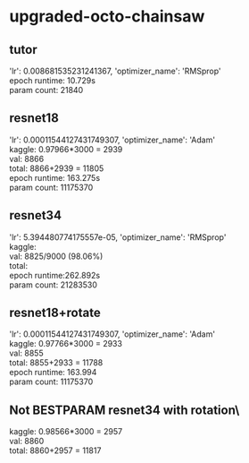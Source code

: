 # upgraded-octo-chainsaw
## tutor
'lr': 0.008681535231241367, 'optimizer_name': 'RMSprop'\
epoch runtime: 10.729s\
param count: 21840

## resnet18
'lr': 0.00011544127431749307, 'optimizer_name': 'Adam'\
kaggle: 0.97966*3000 = 2939\
val: 8866\
total: 8866+2939 = 11805\
epoch runtime: 163.275s\
param count: 11175370

## resnet34
'lr': 5.394480774175557e-05, 'optimizer_name': 'RMSprop'\
kaggle: \
val: 8825/9000 (98.06%)\
total:\
epoch runtime:262.892s\
param count: 21283530

## resnet18+rotate
'lr': 0.00011544127431749307, 'optimizer_name': 'Adam'\
kaggle: 0.97766*3000 = 2933\
val: 8855\
total: 8855+2933 = 11788\
epoch runtime: 163.994\
param count: 11175370

## Not BESTPARAM resnet34 with rotation\
kaggle: 0.98566*3000 = 2957\
val: 8860\
total: 8860+2957 = 11817

